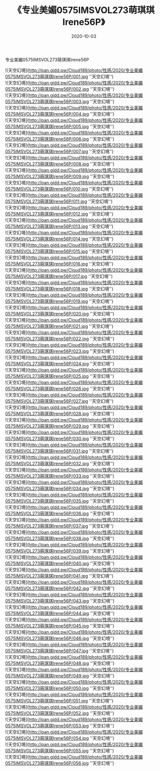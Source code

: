 ﻿---
layout: post
title:  《专业美媚0575IMSVOL273萌琪琪Irene56P》
date:   2020-10-03
img: http://pan.gjdd.pw/Cloud189/photo/性感/2020/专业美媚0575IMSVOL273萌琪琪Irene56P/000.jpg
categories: [美女, 性感, 泳衣]
---

专业美媚0575IMSVOL273萌琪琪Irene56P



![天空幻境](http://pan.gjdd.pw/Cloud189/photo/性感/2020/专业美媚0575IMSVOL273萌琪琪Irene56P/001.jpg ''天空幻境'') <br>
![天空幻境](http://pan.gjdd.pw/Cloud189/photo/性感/2020/专业美媚0575IMSVOL273萌琪琪Irene56P/002.jpg ''天空幻境'') <br>
![天空幻境](http://pan.gjdd.pw/Cloud189/photo/性感/2020/专业美媚0575IMSVOL273萌琪琪Irene56P/003.jpg ''天空幻境'') <br>
![天空幻境](http://pan.gjdd.pw/Cloud189/photo/性感/2020/专业美媚0575IMSVOL273萌琪琪Irene56P/004.jpg ''天空幻境'') <br>
![天空幻境](http://pan.gjdd.pw/Cloud189/photo/性感/2020/专业美媚0575IMSVOL273萌琪琪Irene56P/005.jpg ''天空幻境'') <br>
![天空幻境](http://pan.gjdd.pw/Cloud189/photo/性感/2020/专业美媚0575IMSVOL273萌琪琪Irene56P/006.jpg ''天空幻境'') <br>
![天空幻境](http://pan.gjdd.pw/Cloud189/photo/性感/2020/专业美媚0575IMSVOL273萌琪琪Irene56P/007.jpg ''天空幻境'') <br>
![天空幻境](http://pan.gjdd.pw/Cloud189/photo/性感/2020/专业美媚0575IMSVOL273萌琪琪Irene56P/008.jpg ''天空幻境'') <br>
![天空幻境](http://pan.gjdd.pw/Cloud189/photo/性感/2020/专业美媚0575IMSVOL273萌琪琪Irene56P/009.jpg ''天空幻境'') <br>
![天空幻境](http://pan.gjdd.pw/Cloud189/photo/性感/2020/专业美媚0575IMSVOL273萌琪琪Irene56P/010.jpg ''天空幻境'') <br>
![天空幻境](http://pan.gjdd.pw/Cloud189/photo/性感/2020/专业美媚0575IMSVOL273萌琪琪Irene56P/011.jpg ''天空幻境'') <br>
![天空幻境](http://pan.gjdd.pw/Cloud189/photo/性感/2020/专业美媚0575IMSVOL273萌琪琪Irene56P/012.jpg ''天空幻境'') <br>
![天空幻境](http://pan.gjdd.pw/Cloud189/photo/性感/2020/专业美媚0575IMSVOL273萌琪琪Irene56P/013.jpg ''天空幻境'') <br>
![天空幻境](http://pan.gjdd.pw/Cloud189/photo/性感/2020/专业美媚0575IMSVOL273萌琪琪Irene56P/014.jpg ''天空幻境'') <br>
![天空幻境](http://pan.gjdd.pw/Cloud189/photo/性感/2020/专业美媚0575IMSVOL273萌琪琪Irene56P/015.jpg ''天空幻境'') <br>
![天空幻境](http://pan.gjdd.pw/Cloud189/photo/性感/2020/专业美媚0575IMSVOL273萌琪琪Irene56P/016.jpg ''天空幻境'') <br>
![天空幻境](http://pan.gjdd.pw/Cloud189/photo/性感/2020/专业美媚0575IMSVOL273萌琪琪Irene56P/017.jpg ''天空幻境'') <br>
![天空幻境](http://pan.gjdd.pw/Cloud189/photo/性感/2020/专业美媚0575IMSVOL273萌琪琪Irene56P/018.jpg ''天空幻境'') <br>
![天空幻境](http://pan.gjdd.pw/Cloud189/photo/性感/2020/专业美媚0575IMSVOL273萌琪琪Irene56P/019.jpg ''天空幻境'') <br>
![天空幻境](http://pan.gjdd.pw/Cloud189/photo/性感/2020/专业美媚0575IMSVOL273萌琪琪Irene56P/020.jpg ''天空幻境'') <br>
![天空幻境](http://pan.gjdd.pw/Cloud189/photo/性感/2020/专业美媚0575IMSVOL273萌琪琪Irene56P/021.jpg ''天空幻境'') <br>
![天空幻境](http://pan.gjdd.pw/Cloud189/photo/性感/2020/专业美媚0575IMSVOL273萌琪琪Irene56P/022.jpg ''天空幻境'') <br>
![天空幻境](http://pan.gjdd.pw/Cloud189/photo/性感/2020/专业美媚0575IMSVOL273萌琪琪Irene56P/023.jpg ''天空幻境'') <br>
![天空幻境](http://pan.gjdd.pw/Cloud189/photo/性感/2020/专业美媚0575IMSVOL273萌琪琪Irene56P/024.jpg ''天空幻境'') <br>
![天空幻境](http://pan.gjdd.pw/Cloud189/photo/性感/2020/专业美媚0575IMSVOL273萌琪琪Irene56P/025.jpg ''天空幻境'') <br>
![天空幻境](http://pan.gjdd.pw/Cloud189/photo/性感/2020/专业美媚0575IMSVOL273萌琪琪Irene56P/026.jpg ''天空幻境'') <br>
![天空幻境](http://pan.gjdd.pw/Cloud189/photo/性感/2020/专业美媚0575IMSVOL273萌琪琪Irene56P/027.jpg ''天空幻境'') <br>
![天空幻境](http://pan.gjdd.pw/Cloud189/photo/性感/2020/专业美媚0575IMSVOL273萌琪琪Irene56P/028.jpg ''天空幻境'') <br>
![天空幻境](http://pan.gjdd.pw/Cloud189/photo/性感/2020/专业美媚0575IMSVOL273萌琪琪Irene56P/029.jpg ''天空幻境'') <br>
![天空幻境](http://pan.gjdd.pw/Cloud189/photo/性感/2020/专业美媚0575IMSVOL273萌琪琪Irene56P/030.jpg ''天空幻境'') <br>
![天空幻境](http://pan.gjdd.pw/Cloud189/photo/性感/2020/专业美媚0575IMSVOL273萌琪琪Irene56P/031.jpg ''天空幻境'') <br>
![天空幻境](http://pan.gjdd.pw/Cloud189/photo/性感/2020/专业美媚0575IMSVOL273萌琪琪Irene56P/032.jpg ''天空幻境'') <br>
![天空幻境](http://pan.gjdd.pw/Cloud189/photo/性感/2020/专业美媚0575IMSVOL273萌琪琪Irene56P/033.jpg ''天空幻境'') <br>
![天空幻境](http://pan.gjdd.pw/Cloud189/photo/性感/2020/专业美媚0575IMSVOL273萌琪琪Irene56P/034.jpg ''天空幻境'') <br>
![天空幻境](http://pan.gjdd.pw/Cloud189/photo/性感/2020/专业美媚0575IMSVOL273萌琪琪Irene56P/035.jpg ''天空幻境'') <br>
![天空幻境](http://pan.gjdd.pw/Cloud189/photo/性感/2020/专业美媚0575IMSVOL273萌琪琪Irene56P/036.jpg ''天空幻境'') <br>
![天空幻境](http://pan.gjdd.pw/Cloud189/photo/性感/2020/专业美媚0575IMSVOL273萌琪琪Irene56P/037.jpg ''天空幻境'') <br>
![天空幻境](http://pan.gjdd.pw/Cloud189/photo/性感/2020/专业美媚0575IMSVOL273萌琪琪Irene56P/038.jpg ''天空幻境'') <br>
![天空幻境](http://pan.gjdd.pw/Cloud189/photo/性感/2020/专业美媚0575IMSVOL273萌琪琪Irene56P/039.jpg ''天空幻境'') <br>
![天空幻境](http://pan.gjdd.pw/Cloud189/photo/性感/2020/专业美媚0575IMSVOL273萌琪琪Irene56P/040.jpg ''天空幻境'') <br>
![天空幻境](http://pan.gjdd.pw/Cloud189/photo/性感/2020/专业美媚0575IMSVOL273萌琪琪Irene56P/041.jpg ''天空幻境'') <br>
![天空幻境](http://pan.gjdd.pw/Cloud189/photo/性感/2020/专业美媚0575IMSVOL273萌琪琪Irene56P/042.jpg ''天空幻境'') <br>
![天空幻境](http://pan.gjdd.pw/Cloud189/photo/性感/2020/专业美媚0575IMSVOL273萌琪琪Irene56P/043.jpg ''天空幻境'') <br>
![天空幻境](http://pan.gjdd.pw/Cloud189/photo/性感/2020/专业美媚0575IMSVOL273萌琪琪Irene56P/044.jpg ''天空幻境'') <br>
![天空幻境](http://pan.gjdd.pw/Cloud189/photo/性感/2020/专业美媚0575IMSVOL273萌琪琪Irene56P/045.jpg ''天空幻境'') <br>
![天空幻境](http://pan.gjdd.pw/Cloud189/photo/性感/2020/专业美媚0575IMSVOL273萌琪琪Irene56P/046.jpg ''天空幻境'') <br>
![天空幻境](http://pan.gjdd.pw/Cloud189/photo/性感/2020/专业美媚0575IMSVOL273萌琪琪Irene56P/047.jpg ''天空幻境'') <br>
![天空幻境](http://pan.gjdd.pw/Cloud189/photo/性感/2020/专业美媚0575IMSVOL273萌琪琪Irene56P/048.jpg ''天空幻境'') <br>
![天空幻境](http://pan.gjdd.pw/Cloud189/photo/性感/2020/专业美媚0575IMSVOL273萌琪琪Irene56P/049.jpg ''天空幻境'') <br>
![天空幻境](http://pan.gjdd.pw/Cloud189/photo/性感/2020/专业美媚0575IMSVOL273萌琪琪Irene56P/050.jpg ''天空幻境'') <br>
![天空幻境](http://pan.gjdd.pw/Cloud189/photo/性感/2020/专业美媚0575IMSVOL273萌琪琪Irene56P/051.jpg ''天空幻境'') <br>
![天空幻境](http://pan.gjdd.pw/Cloud189/photo/性感/2020/专业美媚0575IMSVOL273萌琪琪Irene56P/052.jpg ''天空幻境'') <br>
![天空幻境](http://pan.gjdd.pw/Cloud189/photo/性感/2020/专业美媚0575IMSVOL273萌琪琪Irene56P/053.jpg ''天空幻境'') <br>
![天空幻境](http://pan.gjdd.pw/Cloud189/photo/性感/2020/专业美媚0575IMSVOL273萌琪琪Irene56P/054.jpg ''天空幻境'') <br>
![天空幻境](http://pan.gjdd.pw/Cloud189/photo/性感/2020/专业美媚0575IMSVOL273萌琪琪Irene56P/055.jpg ''天空幻境'') <br>
![天空幻境](http://pan.gjdd.pw/Cloud189/photo/性感/2020/专业美媚0575IMSVOL273萌琪琪Irene56P/056.jpg ''天空幻境'') <br>